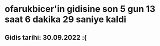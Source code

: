 # ofarukbicer'in gidisine son 5 gun 13 saat 6 dakika 29 saniye kaldi

## Gidis tarihi: 30.09.2022 :(